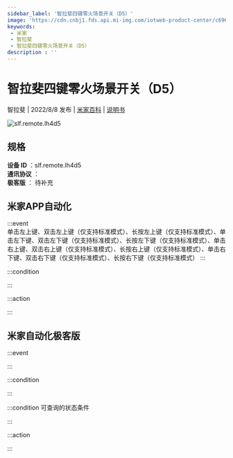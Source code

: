 ```yaml
---
sidebar_label: '智拉斐四键零火场景开关（D5）'
image: 'https://cdn.cnbj1.fds.api.mi-img.com/iotweb-product-center/c696c317688ea289c678c51bb40d4a1d_1656041889555.png?GalaxyAccessKeyId=AKVGLQWBOVIRQ3XLEW&Expires=9223372036854775807&Signature=7zhl+hup+m0IwtukHkewxVDbjKQ='
keywords: 
 - 米家
 - 智拉斐
 - 智拉斐四键零火场景开关（D5）
description : ''
---
```

# 智拉斐四键零火场景开关（D5）

智拉斐 | 2022/8/8 发布 | [米家百科](https://home.mi.com/webapp/content/baike/product/index.html?model=slf.remote.lh4d5) | [说明书](https://home.mi.com/views/introduction.html?model=slf.remote.lh4d5&region=cn)

![slf.remote.lh4d5](https://cdn.cnbj1.fds.api.mi-img.com/iotweb-product-center/c696c317688ea289c678c51bb40d4a1d_1656041889555.png?GalaxyAccessKeyId=AKVGLQWBOVIRQ3XLEW&Expires=9223372036854775807&Signature=7zhl+hup+m0IwtukHkewxVDbjKQ=)

## 规格  
> 
**设备 ID** ：slf.remote.lh4d5  
**通讯协议** ：  
**极客版**  ： 待补充 


## 米家APP自动化  

:::event  
单击左上键、双击左上键（仅支持标准模式）、长按左上键（仅支持标准模式）、单击左下键、双击左下键（仅支持标准模式）、长按左下键（仅支持标准模式）、单击右上键、双击右上键（仅支持标准模式）、长按右上键（仅支持标准模式）、单击右下键、双击右下键（仅支持标准模式）、长按右下键（仅支持标准模式）
:::

:::condition  

:::

:::action   

:::

## 米家自动化极客版  

:::event  

:::

:::condition  

:::

:::condition 可查询的状态条件  

:::

:::action  

:::

        
